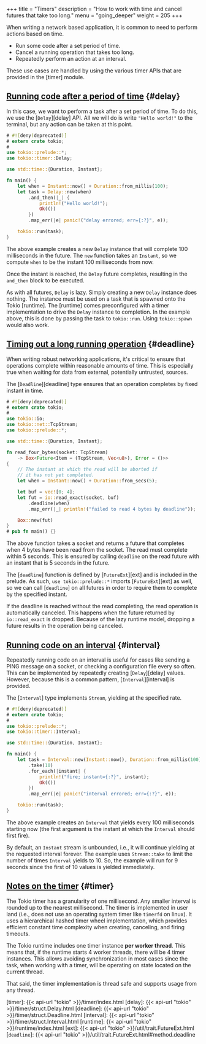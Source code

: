 +++
title = "Timers"
description = "How to work with time and cancel futures that take too long."
menu = "going_deeper"
weight = 205
+++

When writing a network based application, it is common to need to perform
actions based on time.

* Run some code after a set period of time.
* Cancel a running operation that takes too long.
* Repeatedly perform an action at an interval.

These use cases are handled by using the various timer APIs that are provided in
the [timer] module.

## [Running code after a period of time](#delay) {#delay}

In this case, we want to perform a task after a set period of time. To do this,
we use the [`Delay`][delay] API. All we will do is write `"Hello world!"` to the
terminal, but any action can be taken at this point.

```rust
# #![deny(deprecated)]
# extern crate tokio;
#
use tokio::prelude::*;
use tokio::timer::Delay;

use std::time::{Duration, Instant};

fn main() {
    let when = Instant::now() + Duration::from_millis(100);
    let task = Delay::new(when)
        .and_then(|_| {
            println!("Hello world!");
            Ok(())
        })
        .map_err(|e| panic!("delay errored; err={:?}", e));

    tokio::run(task);
}
```

The above example creates a new `Delay` instance that will complete 100
milliseconds in the future. The `new` function takes an `Instant`, so we compute
`when` to be the instant 100 milliseconds from now.

Once the instant is reached, the `Delay` future completes, resulting in the
`and_then` block to be executed.

As with all futures, `Delay` is lazy. Simply creating a new `Delay` instance
does nothing. The instance must be used on a task that is spawned onto the Tokio
[runtime]. The [runtime] comes preconfigured with a timer implementation to
drive the `Delay` instance to completion. In the example above, this is done by
passing the task to `tokio::run`. Using `tokio::spawn` would also work.

## [Timing out a long running operation](#deadline) {#deadline}

When writing robust networking applications, it's critical to ensure that
operations complete within reasonable amounts of time. This is especially true
when waiting for data from external, potentially untrusted, sources.

The [`Deadline`][deadline] type ensures that an operation completes by fixed
instant in time.

```rust
# #![deny(deprecated)]
# extern crate tokio;
#
use tokio::io;
use tokio::net::TcpStream;
use tokio::prelude::*;

use std::time::{Duration, Instant};

fn read_four_bytes(socket: TcpStream)
    -> Box<Future<Item = (TcpStream, Vec<u8>), Error = ()>>
{
    // The instant at which the read will be aborted if
    // it has not yet completed.
    let when = Instant::now() + Duration::from_secs(5);

    let buf = vec![0; 4];
    let fut = io::read_exact(socket, buf)
        .deadline(when)
        .map_err(|_| println!("failed to read 4 bytes by deadline"));

    Box::new(fut)
}
# pub fn main() {}
```

The above function takes a socket and returns a future that completes when 4
bytes have been read from the socket. The read must complete within 5 seconds.
This is ensured by calling `deadline` on the read future with an instant that is
5 seconds in the future.

The [`deadline`] function is defined by [`FutureExt`][ext] and is included in the
prelude. As such, `use tokio::prelude::*` imports [`FutureExt`][ext] as well, so
we can call [`deadline`] on all futures in order to require them to complete by
the specified instant.

If the deadline is reached without the read completing, the read operation is
automatically canceled. This happens when the future returned by
`io::read_exact` is dropped. Because of the lazy runtime model, dropping a
future results in the operation being canceled.

## [Running code on an interval](#interval) {#interval}

Repeatedly running code on an interval is useful for cases like sending a PING
message on a socket, or checking a configuration file every so often. This can
be implemented by repeatedly creating [`Delay`][delay] values. However, because
this is a common pattern, [`Interval`][interval] is provided.

The [`Interval`] type implements `Stream`, yielding at the specified rate.

```rust
# #![deny(deprecated)]
# extern crate tokio;
#
use tokio::prelude::*;
use tokio::timer::Interval;

use std::time::{Duration, Instant};

fn main() {
    let task = Interval::new(Instant::now(), Duration::from_millis(100))
        .take(10)
        .for_each(|instant| {
            println!("fire; instant={:?}", instant);
            Ok(())
        })
        .map_err(|e| panic!("interval errored; err={:?}", e));

    tokio::run(task);
}
```

The above example creates an `Interval` that yields every 100 milliseconds
starting now (the first argument is the instant at which the `Interval` should
first fire).

By default, an `Instant` stream is unbounded, i.e., it will continue yielding at
the requested interval forever. The example uses `Stream::take` to limit the
number of times `Interval` yields to 10. So, the example will run for 9 seconds
since the first of 10 values is yielded immediately.

## [Notes on the timer](#timer) {#timer}

The Tokio timer has a granularity of one millisecond. Any smaller interval is
rounded up to the nearest millisecond. The timer is implemented in user land
(i.e., does not use an operating system timer like `timerfd` on linux). It uses
a hierarchical hashed timer wheel implementation, which provides efficient
constant time complexity when creating, canceling, and firing timeouts.

The Tokio runtime includes one timer instance **per worker thread**. This means
that, if the runtime starts 4 worker threads, there will be 4 timer
instances. This allows avoiding synchronization in most cases since the task,
when working with a timer, will be operating on state located on the current
thread.

That said, the timer implementation is thread safe and supports usage from
any thread.

[timer]: {{< api-url "tokio" >}}/timer/index.html
[delay]: {{< api-url "tokio" >}}/timer/struct.Delay.html
[deadline]: {{< api-url "tokio" >}}/timer/struct.Deadline.html
[interval]: {{< api-url "tokio" >}}/timer/struct.Interval.html
[runtime]: {{< api-url "tokio" >}}/runtime/index.html
[ext]: {{< api-url "tokio" >}}/util/trait.FutureExt.html
[`deadline`]: {{< api-url "tokio" >}}/util/trait.FutureExt.html#method.deadline
